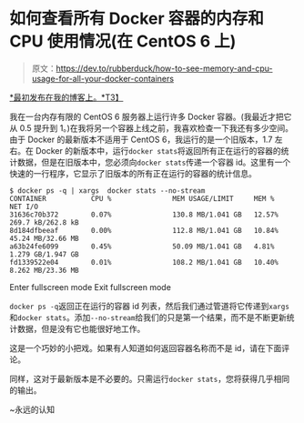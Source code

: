 # 如何查看所有 Docker 容器的内存和 CPU 使用情况(在 CentOS 6 上)

> 原文：<https://dev.to/rubberduck/how-to-see-memory-and-cpu-usage-for-all-your-docker-containers>

[*最初发布在我的博客上。*T3】](https://christopherjmcclellan.wordpress.com/2017/07/22/docker-container-memory-usage/)

我在一台内存有限的 CentOS 6 服务器上运行许多 Docker 容器。(我最近才把它从 0.5 提升到 1。)在我将另一个容器上线之前，我喜欢检查一下我还有多少空间。由于 Docker 的最新版本不适用于 CentOS 6，我运行的是一个旧版本，1.7 左右。在 Docker 的新版本中，运行`docker stats`将返回所有正在运行的容器的统计数据，但是在旧版本中，您必须向`docker stats`传递一个容器 id。这里有一个快速的一行程序，它显示了旧版本的所有正在运行的容器的统计信息。

```
$ docker ps -q | xargs  docker stats --no-stream
CONTAINER           CPU %               MEM USAGE/LIMIT     MEM %               NET I/O
31636c70b372        0.07%               130.8 MB/1.041 GB   12.57%              269.7 kB/262.8 kB
8d184dfbeeaf        0.00%               112.8 MB/1.041 GB   10.84%              45.24 MB/32.66 MB
a63b24fe6099        0.45%               50.09 MB/1.041 GB   4.81%               1.279 GB/1.947 GB
fd1339522e04        0.01%               108.2 MB/1.041 GB   10.40%              8.262 MB/23.36 MB 
```

Enter fullscreen mode Exit fullscreen mode

`docker ps -q`返回正在运行的容器 id 列表，然后我们通过管道将它传递到`xargs`和`docker stats`。添加`--no-stream`给我们的只是第一个结果，而不是不断更新统计数据，但是没有它也能很好地工作。

这是一个巧妙的小把戏。如果有人知道如何返回容器名称而不是 id，请在下面评论。

同样，这对于最新版本是不必要的。只需运行`docker stats`，您将获得几乎相同的输出。

~永远的认知